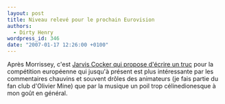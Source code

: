 ```yaml
---
layout: post
title: Niveau relevé pour le prochain Eurovision
authors:
  - Dirty Henry
wordpress_id: 346
date: "2007-01-17 12:26:00 +0100"
---
```


Après Morrissey, c'est
[Jarvis Cocker qui propose d'écrire un truc](http://www.nme.com/news/25881) pour
la compétition européenne qui jusqu'à présent est plus intéressante par les
commentaires chauvins et souvent drôles des animateurs (je fais partie du fan
club d'Olivier Mine) que par la musique un poil trop célinedionesque à mon goût
en général.
